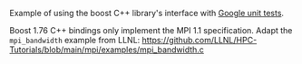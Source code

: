 Example of using the boost C++ library's interface with [Google unit
tests](https://github.com/google/googletest/).

Boost 1.76 C++ bindings only implement the MPI 1.1 specification.
Adapt the `mpi_bandwidth` example from LLNL:
https://github.com/LLNL/HPC-Tutorials/blob/main/mpi/examples/mpi_bandwidth.c
